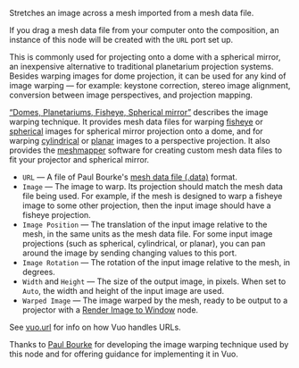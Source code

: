 Stretches an image across a mesh imported from a mesh data file.

If you drag a mesh data file from your computer onto the composition, an instance of this node will be created with the `URL` port set up.

This is commonly used for projecting onto a dome with a spherical mirror, an inexpensive alternative to traditional planetarium projection systems. Besides warping images for dome projection, it can be used for any kind of image warping — for example: keystone correction, stereo image alignment, conversion between image perspectives, and projection mapping.

[“Domes, Planetariums, Fisheye, Spherical mirror”](http://paulbourke.net/dome/) describes the image warping technique. It provides mesh data files for warping [fisheye](http://paulbourke.net/dome/warppatch/fisheye.data) or [spherical](http://paulbourke.net/dome/warppatch/spherical.data) images for spherical mirror projection onto a dome, and for warping [cylindrical](http://paulbourke.net/dome/warppatch/cylindrical.data) or [planar](http://paulbourke.net/dome/warppatch/planar.data) images to a perspective projection. It also provides the [meshmapper](http://paulbourke.net/dome/meshmapper/) software for creating custom mesh data files to fit your projector and spherical mirror.

   - `URL` — A file of Paul Bourke's [mesh data file (.data)](http://paulbourke.net/dataformats/meshwarp/) format.
   - `Image` — The image to warp. Its projection should match the mesh data file being used. For example, if the mesh is designed to warp a fisheye image to some other projection, then the input image should have a fisheye projection.
   - `Image Position` — The translation of the input image relative to the mesh, in the same units as the mesh data file. For some input image projections (such as spherical, cylindrical, or planar), you can pan around the image by sending changing values to this port.
   - `Image Rotation` — The rotation of the input image relative to the mesh, in degrees.
   - `Width` and `Height` — The size of the output image, in pixels.  When set to `Auto`, the width and height of the input image are used.
   - `Warped Image` — The image warped by the mesh, ready to be output to a projector with a [Render Image to Window](vuo-node://vuo.image.render.window2) node.

See [vuo.url](vuo-nodeset://vuo.url) for info on how Vuo handles URLs.

Thanks to [Paul Bourke](https://community.vuo.org/u/pbourke) for developing the image warping technique used by this node and for offering guidance for implementing it in Vuo.
